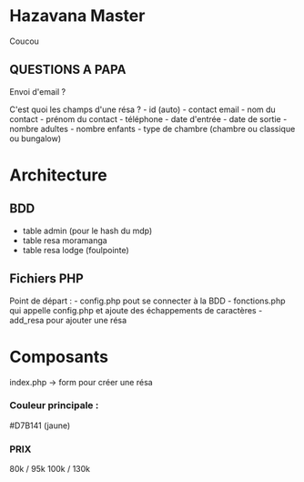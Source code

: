 # Hazavana Master
Coucou

## QUESTIONS A PAPA
Envoi d'email ? 

C'est quoi les champs d'une résa ? 
	- id (auto)
	- contact email
	- nom du contact
	- prénom du contact
	- téléphone
	- date d'entrée
	- date de sortie
	- nombre adultes
	- nombre enfants
	- type de chambre (chambre ou classique ou bungalow)


# Architecture

## BDD 

- table admin (pour le hash du mdp)
- table resa moramanga
- table resa lodge (foulpointe)

## Fichiers PHP

Point de départ : 
	- config.php pout se connecter à la BDD
	- fonctions.php qui appelle config.php et ajoute des échappements de caractères
	- add_resa pour ajouter une résa


# Composants

index.php -> form pour créer une résa

### Couleur principale : 
#D7B141 (jaune)

### PRIX
80k / 95k
100k / 130k
